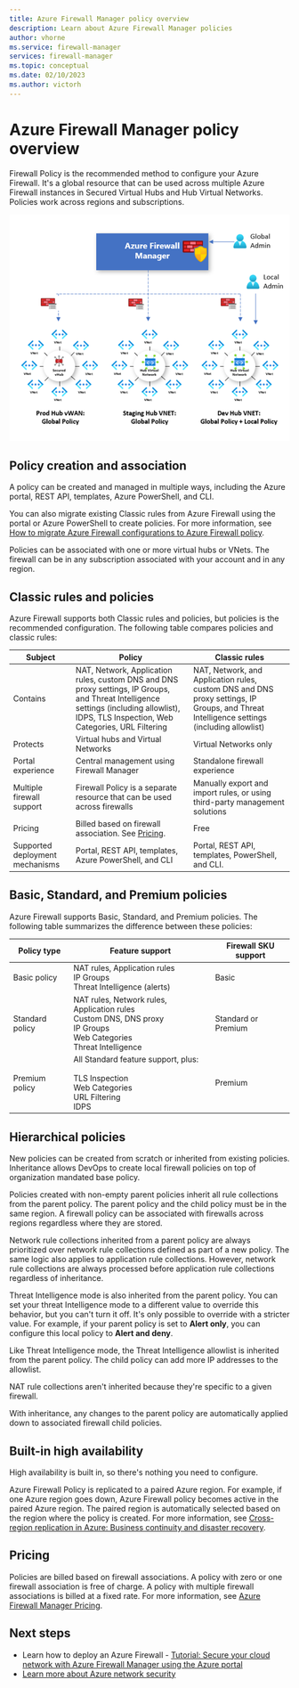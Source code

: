 ```yaml
---
title: Azure Firewall Manager policy overview
description: Learn about Azure Firewall Manager policies
author: vhorne
ms.service: firewall-manager
services: firewall-manager
ms.topic: conceptual
ms.date: 02/10/2023
ms.author: victorh
---
```


# Azure Firewall Manager policy overview

Firewall Policy is the recommended method to configure your Azure Firewall. It's a global resource that can be used across multiple Azure Firewall instances in Secured Virtual Hubs and Hub Virtual Networks. Policies work across regions and subscriptions.

![Azure Firewall Manager policy](media/policy-overview/policy-overview.png)

## Policy creation and association

A policy can be created and managed in multiple ways, including the Azure portal, REST API, templates, Azure PowerShell, and CLI.

You can also migrate existing Classic rules from Azure Firewall using the portal or Azure PowerShell to create policies. For more information, see [How to migrate Azure Firewall configurations to Azure Firewall policy](migrate-to-policy.md). 

Policies can be associated with one or more virtual hubs or VNets. The firewall can be in any subscription associated with your account and in any region.

## Classic rules and policies

Azure Firewall supports both Classic rules and policies, but policies is the recommended configuration. The following table compares policies and classic rules:


| Subject | Policy  | Classic rules |
| ------- | ------- | ----- |
|Contains     |NAT, Network, Application rules, custom DNS and DNS proxy settings, IP Groups, and Threat Intelligence settings (including allowlist), IDPS, TLS Inspection, Web Categories, URL Filtering|NAT, Network, and Application rules, custom DNS and DNS proxy settings, IP Groups, and Threat Intelligence settings (including allowlist)|
|Protects     |Virtual hubs and Virtual Networks|Virtual Networks only|
|Portal experience     |Central management using Firewall Manager|Standalone firewall experience|
|Multiple firewall support     |Firewall Policy is a separate resource that can be used across firewalls|Manually export and import rules, or using third-party management solutions |
|Pricing     |Billed based on firewall association. See [Pricing](#pricing).|Free|
|Supported deployment mechanisms     |Portal, REST API, templates, Azure PowerShell, and CLI|Portal, REST API, templates, PowerShell, and CLI. |

## Basic, Standard, and Premium policies

Azure Firewall supports Basic, Standard, and Premium policies. The following table summarizes the difference between these policies:


|Policy type|Feature support  | Firewall SKU support|
|---------|---------|----|
|Basic policy|NAT rules, Application rules<br>IP Groups<br>Threat Intelligence (alerts)|Basic
|Standard policy    |NAT rules, Network rules, Application rules<br>Custom DNS, DNS proxy<br>IP Groups<br>Web Categories<br>Threat Intelligence|Standard or Premium|
|Premium policy    |All Standard feature support, plus:<br><br>TLS Inspection<br>Web Categories<br>URL Filtering<br>IDPS|Premium


## Hierarchical policies

New policies can be created from scratch or inherited from existing policies. Inheritance allows DevOps to create local firewall policies on top of organization mandated base policy.

Policies created with non-empty parent policies inherit all rule collections from the parent policy. The parent policy and the child policy must be in the same region. A firewall policy can be associated with firewalls across regions regardless where they are stored.

Network rule collections inherited from a parent policy are always prioritized over network rule collections defined as part of a new policy. The same logic also applies to application rule collections. However, network rule collections are always processed before application rule collections regardless of inheritance.

Threat Intelligence mode is also inherited from the parent policy. You can set your threat Intelligence mode to a different value to override this behavior, but you can't turn it off. It's only possible to override with a stricter value. For example, if your parent policy is set to **Alert only**, you can configure this local policy to **Alert and deny**.

Like Threat Intelligence mode, the Threat Intelligence allowlist is inherited from the parent policy. The child policy can add more IP addresses to the allowlist.

NAT rule collections aren't inherited because they're specific to a given firewall.

With inheritance, any changes to the parent policy are automatically applied down to associated firewall child policies.

## Built-in high availability

High availability is built in, so there's nothing you need to configure.

Azure Firewall Policy is replicated to a paired Azure region. For example, if one Azure region goes down, Azure Firewall policy becomes active in the paired Azure region. The paired region is automatically selected based on the region where the policy is created. For more information, see [Cross-region replication in Azure: Business continuity and disaster recovery](../reliability/cross-region-replication-azure.md#azure-paired-regions).

## Pricing

Policies are billed based on firewall associations. A policy with zero or one firewall association is free of charge. A policy with multiple firewall associations is billed at a fixed rate. For more information, see [Azure Firewall Manager Pricing](https://azure.microsoft.com/pricing/details/firewall-manager/).

## Next steps

- Learn how to deploy an Azure Firewall - [Tutorial: Secure your cloud network with Azure Firewall Manager using the Azure portal](secure-cloud-network.md)
- [Learn more about Azure network security](../networking/security/index.yml)

